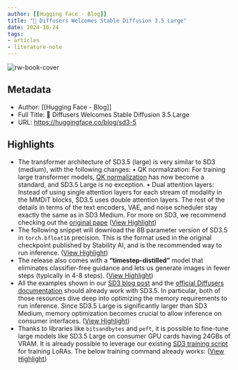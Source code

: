 ```yaml
---
author: [[Hugging Face - Blog]]
title: "🧨 Diffusers Welcomes Stable Diffusion 3.5 Large"
date: 2024-10-24
tags: 
- articles
- literature-note
---
```

![rw-book-cover](https://huggingface.co/favicon.ico)

## Metadata
- Author: [[Hugging Face - Blog]]
- Full Title: 🧨 Diffusers Welcomes Stable Diffusion 3.5 Large
- URL: https://huggingface.co/blog/sd3-5

## Highlights
- The transformer architecture of SD3.5 (large) is very similar to SD3 (medium), with the following changes:
  • QK normalization: For training large transformer models, [QK normalization](https://research.google/blog/scaling-vision-transformers-to-22-billion-parameters/) has now become a standard, and SD3.5 Large is no exception.
  • Dual attention layers: Instead of using single attention layers for each stream of modality in the MMDiT blocks, SD3.5 uses double attention layers.
  The rest of the details in terms of the text encoders, VAE, and noise scheduler stay exactly the same as in SD3 Medium. For more on SD3, we recommend checking out the [original pape](https://arxiv.org/abs/2403.03206) ([View Highlight](https://read.readwise.io/read/01jaxhnpe42e7bt0g7pywk6807))
- The following snippet will download the 8B parameter version of SD3.5 in `torch.bfloat16` precision. This is the format used in the original checkpoint published by Stability AI, and is the recommended way to run inference. ([View Highlight](https://read.readwise.io/read/01jaxhp64x2158tg1yge7nmqy3))
- The release also comes with a **“timestep-distilled”** model that eliminates classifier-free guidance and lets us generate images in fewer steps (typically in 4-8 steps). ([View Highlight](https://read.readwise.io/read/01jaxhp32gn7xj58q7phgps4hw))
- All the examples shown in our [SD3 blog post](https://huggingface.co/blog/sd3) and the [official Diffusers documentation](https://huggingface.co/docs/diffusers/main/en/api/pipelines/stable_diffusion/stable_diffusion_3) should already work with SD3.5. In particular, both of those resources dive deep into optimizing the memory requirements to run inference. Since SD3.5 Large is significantly larger than SD3 Medium, memory optimization becomes crucial to allow inference on consumer interfaces. ([View Highlight](https://read.readwise.io/read/01jaxhp90bdt24bkfk1xp4k4j2))
- Thanks to libraries like `bitsandbytes` and `peft`, it is possible to fine-tune large models like SD3.5 Large on consumer GPU cards having 24GBs of VRAM. It is already possible to leverage our existing [SD3 training script](https://huggingface.co/blog/sd3#dreambooth-and-lora-fine-tuning) for training LoRAs. The below training command already works: ([View Highlight](https://read.readwise.io/read/01jaxhpp8xvfw6c43vm4wfxbgy))
